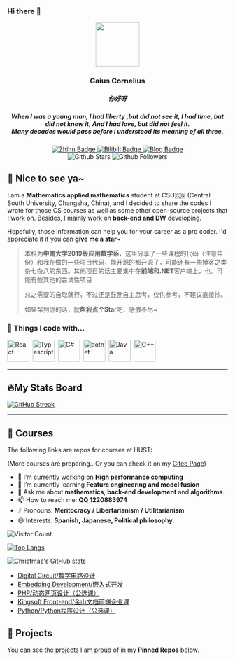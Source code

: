 ### Hi there 👋

<!--
**Mozartto/Mozartto** is a ✨ _special_ ✨ repository because its `README.md` (this file) appears on your GitHub profile.

Here are some ideas to get you started:

- 🔭 I’m currently working on ...
- 🌱 I’m currently learning Feature engineering and model fusion
- 👯 I’m looking to collaborate on ...
- 🤔 I’m currently working in ...
- 💬 Ask me about ...
- 📫 How to reach me: ...
- 😄 Pronouns: ...
- ⚡ Fun fact: ...
-->




<div id="header" align="center">
  <img src="https://avatars.githubusercontent.com/u/58902267?v=4" width="100"/>
  <h3>Gaius Cornelius​</h3>
  <h5>你好呀 <h5> 
	  When I was a young man, I had liberty ,but did not see it, I had time, but did not know it, And I had love, but did not feel it. 
	  	  <br>Many decades would pass before I understood its meaning of all three.
</div>
<div id="badges" align="center">
    <div id="social">
		<a href="https://www.zhihu.com/people/mozartto">
			<img src="https://img.shields.io/badge/%E7%9F%A5%E4%B9%8E-Gaius Cornelius-blue" alt="Zhihu Badge"/>
		</a>
		<a href="https://space.bilibili.com/352436333">
			<img src="https://img.shields.io/badge/%E4%B8%AD%E5%8D%97%E5%B0%8F%E5%9B%A2%E5%AD%90-%20%2C%20blue?label=Bilibili&color=red" alt="Bilibili Badge"/>
		</a>
        <a href="https://cuteball.cn">
			<img src="https://img.shields.io/badge/Blog-中南小团子-green" alt="Blog Badge"/>
		</a>
    </div>
  	<div id="info">
        <img src="https://img.shields.io/github/stars/Mozartto?style=social" alt="Github Stars"/>
        <img src="https://img.shields.io/github/followers/Mozartto?style=social" alt="Github Followers"/>
    </div>
</div>




## :handshake: Nice to see ya~

I am a **Mathematics applied mathematics** student at CSU:cn: (Central South University, Changsha, China), and I decided to share the codes I wrote for those CS courses as well as some other open-source projects that I work on. Besides, I mainly work on **back-end and DW** developing.

Hopefully, those information can help you for your career as a pro coder. I'd appreciate it if you can **give me a star~**

> 本科为**中南大学2019级应用数学系**，这里分享了一些课程的代码（注意年份）和我在做的一些项目代码，能开源的都开源了，可能还有一些博客之类杂七杂八的东西。其他项目的话主要集中在**前端和.NET**客户端上，也。可能有些其他的尝试性项目
>
> 总之需要的自取就行，不过还是鼓励自主思考，仅供参考，不建议直接抄。
>
> 如果帮到你的话，就**帮我点个Star**吧，感激不尽~

### :hammer: Things I code with...

<div>
	<img src="https://cdn.jsdelivr.net/gh/devicons/devicon/icons/react/react-original-wordmark.svg" title="React" alt="React" width="50" height="50" />&nbsp;
	<img src="https://cdn.jsdelivr.net/gh/devicons/devicon/icons/typescript/typescript-original.svg" title="Typescript" alt="Typescript" width="50" height="50" />&nbsp;
    <img src="https://cdn.jsdelivr.net/gh/devicons/devicon/icons/csharp/csharp-original.svg" title="C#" alt="C#" width="50" height="50" />&nbsp;
    <img src="https://cdn.jsdelivr.net/gh/devicons/devicon/icons/dotnetcore/dotnetcore-original.svg" title="dotnet" alt="dotnet" width="50" height="50" />&nbsp;
	<img src="https://cdn.jsdelivr.net/gh/devicons/devicon/icons/java/java-original-wordmark.svg" title="Java" alt="Java" width="50" height="50" />&nbsp;
    <img src="https://cdn.jsdelivr.net/gh/devicons/devicon/icons/cplusplus/cplusplus-original.svg" title="C++" alt="C++" width="50" height="50" />&nbsp;
</div>



---

## :fire:My Stats Board

[<img src="https://streak-stats.demolab.com?user=KiritoKing&border_radius=5" alt="GitHub Streak" />](https://git.io/streak-stats)

---

## :school: Courses

The following links are repos for courses at HUST: 

(More courses are preparing.. Or you can check it on my [Gitee Page](https://gitee.com/KiritoKing))

- 🔭 I’m currently working on **High performance computing**
- 🌱 I’m currently learning **Feature engineering and model fusion**
- 💬 Ask me about **mathematics**, **back-end development** and **algorithms**.
- 📫 How to reach me: **QQ 1220883974**
- ⚡ Pronouns: **Meritocracy / Libertarianism / Utilitarianism**
- 😄 Interests: **Spanish, Japanese, Political philosophy**.

![Visitor Count](https://profile-counter.glitch.me/Mozartto/count.svg)

[![Top Langs](https://github-readme-stats.vercel.app/api/top-langs/?username=Mozartto)](https://github.com/Mozartto/github-readme-stats)

![Christmas's GitHub stats](https://github-readme-stats.vercel.app/api?username=Mozartto&show_icons=true&theme=tokyonight)

- [Digital Circuit/数字电路设计](https://github.com/KiritoKing/HUST-Digital-Circuit-2021)
- [Embedding Development/嵌入式开发](https://github.com/KiritoKing/HUST-Embedding-2022)
- [PHP/动态网页设计（公选课）](https://github.com/KiritoKing/HUST-PHP-2022)
- [Kingsoft Front-end/金山文档前端企业课](https://github.com/KiritoKing/HUST-Kingsoft-2022)
- [Python/Python程序设计（公选课）](https://github.com/KiritoKing/HUST-Python-2023)

## :paperclip: Projects

You can see the projects I am proud of in my **Pinned Repos** below.
